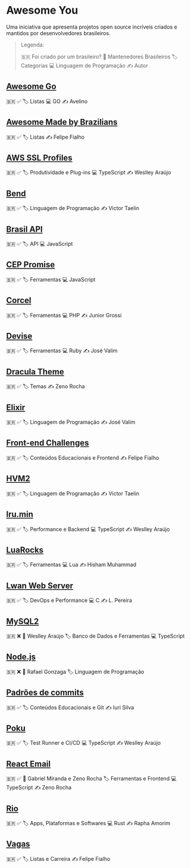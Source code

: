 # Awesome You

Uma iniciativa que apresenta projetos open source incríveis criados e mantidos por desenvolvedores brasileiros.

> Legenda:
> 
> 🇧🇷 Foi criado por um brasileiro?
> 👤 Mantenedores Brasileiros
> 🏷️ Categorias
> 💻 Linguagem de Programação
> ✍️ Autor


## [Awesome Go](https://github.com/avelino/awesome-go)

🇧🇷 ✅
🏷️ Listas
💻 GO
✍️ Avelino

## [Awesome Made by Brazilians](https://github.com/felipefialho/awesome-made-by-brazilians)

🇧🇷 ✅
🏷️ Listas
✍️ Felipe Fialho

## [AWS SSL Profiles](https://github.com/mysqljs/aws-ssl-profiles)

🇧🇷 ✅
🏷️ Produtividade e Plug-ins
💻 TypeScript
✍️ Weslley Araújo

## [Bend](https://github.com/HigherOrderCO/Bend)

🇧🇷 ✅
🏷️ Linguagem de Programação
✍️ Victor Taelin

## [Brasil API](https://github.com/BrasilAPI/BrasilAPI)

🇧🇷 ✅
🏷️ API
💻 JavaScript

## [CEP Promise](https://github.com/BrasilAPI/cep-promise)

🇧🇷 ✅
🏷️ Ferramentas
💻 JavaScript

## [Corcel](https://github.com/corcel/corcel)

🇧🇷 ✅
🏷️ Ferramentas
💻 PHP
✍️ Junior Grossi

## [Devise](https://github.com/heartcombo/devise)

🇧🇷 ✅
🏷️ Ferramentas
💻 Ruby
✍️ José Valim

## [Dracula Theme](https://github.com/dracula/dracula-theme)

🇧🇷 ✅
🏷️ Temas
✍️ Zeno Rocha

## [Elixir](https://github.com/elixir-lang/elixir)

🇧🇷 ✅
🏷️ Linguagem de Programação
✍️ José Valim

## [Front-end Challenges](https://github.com/felipefialho/frontend-challenges)

🇧🇷 ✅
🏷️ Conteúdos Educacionais e Frontend
✍️ Felipe Fialho

## [HVM2](https://github.com/HigherOrderCO/HVM)

🇧🇷 ✅
🏷️ Linguagem de Programação
✍️ Victor Taelin

## [lru.min](https://github.com/wellwelwel/lru.min)

🇧🇷 ✅
🏷️ Performance e Backend
💻 TypeScript
✍️ Weslley Araújo

## [LuaRocks](https://github.com/luarocks/luarocks)

🇧🇷 ✅
🏷️ Ferramentas
💻 Lua
✍️ Hisham Muhammad

## [Lwan Web Server](https://github.com/lpereira/lwan)

🇧🇷 ✅
🏷️ DevOps e Performance
💻 C
✍️ L. Pereira

## [MySQL2](https://github.com/sidorares/node-mysql2)

🇧🇷 ❌
👤 Weslley Araújo
🏷️ Banco de Dados e Ferramentas
💻 TypeScript

## [Node.js](https://github.com/nodejs/node)

🇧🇷 ❌
👤 Rafael Gonzaga
🏷️ Linguagem de Programação

## [Padrões de commits](https://github.com/iuricode/padroes-de-commits)

🇧🇷 ✅
🏷️ Conteúdos Educacionais e Git
✍️ Iuri Silva

## [Poku](https://github.com/wellwelwel/poku)

🇧🇷 ✅
🏷️ Test Runner e CI/CD
💻 TypeScript
✍️ Weslley Araújo

## [React Email](https://github.com/resend/react-email)

🇧🇷 ✅
👤 Gabriel Miranda e Zeno Rocha
🏷️ Ferramentas e Frontend
💻 TypeScript
✍️ Zeno Rocha

## [Rio](https://github.com/raphamorim/rio)

🇧🇷 ✅
🏷️ Apps, Plataformas e Softwares
💻 Rust
✍️ Rapha Amorim

## [Vagas](https://github.com/frontendbr/vagas)

🇧🇷 ✅
🏷️ Listas e Carreira
✍️ Felipe Fialho
